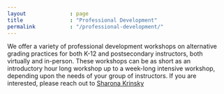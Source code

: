 ```yaml
---
layout              : page
title               : "Professional Development"
permalink           : "/professional-development/"
---
```


We offer a variety of professional development workshops on alternative grading practices for both K-12 and postsecondary instructors, both virtually and in-person.  These workshops can be as short as an introductory hour long workshop up to a week-long intensive workshop, depending upon the needs of your group of instructors. If you are interested, please reach out to [Sharona Krinsky](mailto:sharona.krinsky@thegradingconference.com)